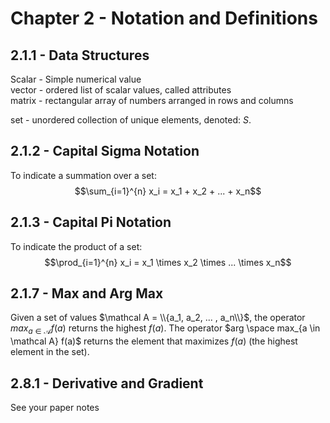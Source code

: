 # Chapter 2 - Notation and Definitions
## 2.1.1 - Data Structures

Scalar - Simple numerical value\
vector - ordered list of scalar values, called attributes\
matrix - rectangular array of numbers arranged in rows and columns

set - unordered collection of unique elements, denoted: $S$.

## 2.1.2 - Capital Sigma Notation
To indicate a summation over a set:
$$\sum_{i=1}^{n} x_i = x_1 + x_2 + ... + x_n$$

## 2.1.3 - Capital Pi Notation
To indicate the product of a set:
$$\prod_{i=1}^{n} x_i = x_1 \times x_2 \times ... \times x_n$$

## 2.1.7 - Max and Arg Max
Given a set of values $\mathcal A = \\{a_1, a_2, ... , a_n\\}$, the operator $max_{a \in \mathcal A} f(a)$ returns the highest $f(a)$. The operator $arg \space max_{a \in \mathcal A} f(a)$ returns the element that maximizes $f(a)$ (the highest element in the set).

## 2.8.1 - Derivative and Gradient
See your paper notes

